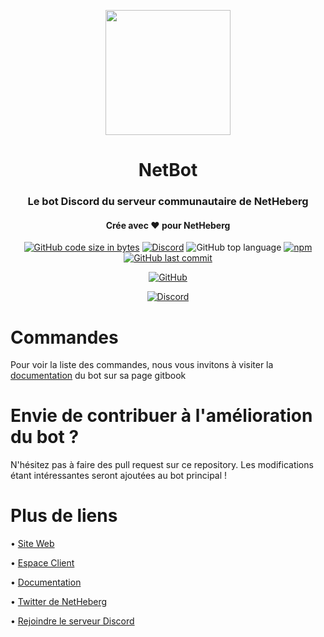 <p align="center">
  <img width="200" src="https://net-bot.tk/assets/images/image015d35.png?v98892078540061">
</p>
<h1 align="center">NetBot</h1>
<h3 align="center">Le bot Discord du serveur communautaire de NetHeberg</h3>
<h4 align="center">Crée avec ❤️ pour NetHeberg</h4>
<p align="center">
  <a href="https://github.com/IceroDev/NetBot"><img alt="GitHub code size in bytes" src="https://img.shields.io/github/languages/code-size/IceroDev/NetBot?style=for-the-badge"></a> <a href="https://discord.gg/BCbkE3a"><img alt="Discord" src="https://img.shields.io/discord/663370560696221698?label=Serveur%20Discord&style=for-the-badge"></a> <img alt="GitHub top language" src="https://img.shields.io/github/languages/top/IceroDev/NetBot?style=for-the-badge"> <a href="https://www.npmjs.com/package/discord.js"><img alt="npm" src="https://img.shields.io/npm/v/discord.js?label=discord.js&style=for-the-badge"></a> <a href="https://github.com/IceroDev/NetBot"><img alt="GitHub last commit" src="https://img.shields.io/github/last-commit/IceroDev/NetBot?style=for-the-badge"></a>
</p>
<p align="center"><a href="https://github.com/IceroDev/NetBot/blob/main/LICENSE"><img alt="GitHub" src="https://img.shields.io/github/license/IceroDev/NetBot?style=for-the-badge"></a></p>
<p align="center">
  <a href="https://discord.gg/BCbkE3a"><img src="https://discord.com/api/guilds/663370560696221698/embed.png?style=banner3" alt="Discord"></a>
 </p>

<h1>Commandes</h1>
Pour voir la liste des commandes, nous vous invitons à visiter la <a href="https://netbot.icero.xyz/">documentation</a> du bot sur sa page gitbook

<h1>Envie de contribuer à l'amélioration du bot ?</h1>
N'hésitez pas à faire des pull request sur ce repository. Les modifications étant intéressantes seront ajoutées au bot principal !

<h1>Plus de liens</h1>

• [Site Web](https://netheberg.fr/)

• [Espace Client](https://manager.netheberg.fr/)

• [Documentation](https://netbot.icero.xyz/)

• [Twitter de NetHeberg](https://twitter.com/NetHebergfr)

• [Rejoindre le serveur Discord](https://discord.gg/BCbkE3a)
